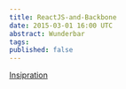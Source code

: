 ```yaml
---
title: ReactJS-and-Backbone
date: 2015-03-01 16:00 UTC
abstract: Wunderbar
tags:
published: false
---
```


[Insipration](http://www.toptal.com/front-end/simple-data-flow-in-react-applications-using-flux-and-backbone)

